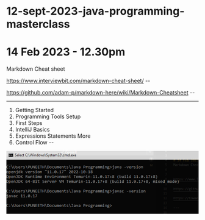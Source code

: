 # 12-sept-2023-java-programming-masterclass


# 14 Feb 2023 - 12.30pm 
Markdown Cheat sheet


https://www.interviewbit.com/markdown-cheat-sheet/ --

https://github.com/adam-p/markdown-here/wiki/Markdown-Cheatsheet --

---

1. Getting Started
2. Programming Tools Setup
3. First Steps
4. IntelliJ Basics
5. Expressions Statements More
6. Control Flow  --

![*Java and javac versions*](./screenshot/Screenshot%20(532).png)

